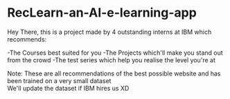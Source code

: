 # RecLearn-an-AI-e-learning-app
Hey There, this is a project made by 4 outstanding interns at IBM  which recommends: 

-The Courses best suited for you 
-The Projects which'll make you stand out from the crowd 
-The test series which help you realise the level you're at 

Note: These are all recommendations of the best possible website  and has been trained on a very small dataset  
We'll update the dataset if IBM hires us XD
